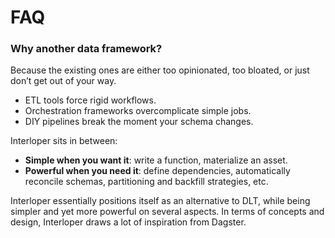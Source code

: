 # FAQ

### Why another data framework?

Because the existing ones are either too opinionated, too bloated, or just don’t get out of your way.

* ETL tools force rigid workflows.
* Orchestration frameworks overcomplicate simple jobs.
* DIY pipelines break the moment your schema changes.

Interloper sits in between:

* **Simple when you want it**: write a function, materialize an asset.
* **Powerful when you need it**: define dependencies, automatically reconcile schemas, partitioning and backfill strategies, etc.

Interloper essentially positions itself as an alternative to DLT, while being simpler and yet more powerful on several aspects. In terms of concepts and design, Interloper draws a lot of inspiration from Dagster.